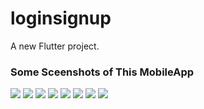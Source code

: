 # loginsignup

A new Flutter project.
### Some Sceenshots of This MobileApp

![](https://github.com/HelmiDev03/FireBaseAuth/blob/master/pics/Screenshot%202023-05-02%20232422.png)
![](https://github.com/HelmiDev03/FireBaseAuth/blob/master/pics/Screenshot%202023-05-02%20232436.png)
![](https://github.com/HelmiDev03/FireBaseAuth/blob/master/pics/Screenshot%202023-05-02%20232451.png)
![](https://github.com/HelmiDev03/FireBaseAuth/blob/master/pics/Screenshot%202023-05-02%20232527.png)
![](https://github.com/HelmiDev03/FireBaseAuth/blob/master/pics/Screenshot%202023-05-02%20232554.png)
![](https://github.com/HelmiDev03/FireBaseAuth/blob/master/pics/Screenshot%202023-05-02%20232615.png)
![](https://github.com/HelmiDev03/FireBaseAuth/blob/master/pics/Screenshot%202023-05-02%20232631.png)
![](https://github.com/HelmiDev03/FireBaseAuth/blob/master/pics/Screenshot%202023-05-02%20232705.png)

